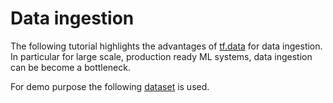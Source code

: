 # Data ingestion

The following tutorial highlights the advantages of
[tf.data](https://www.tensorflow.org/guide/data_performance#pipelining) for data ingestion. In particular for large scale,
production ready ML systems, data ingestion can be become a bottleneck.

For demo purpose the following [dataset](https://www.kaggle.com/ikarus777/best-artworks-of-all-time/metadata) is used.